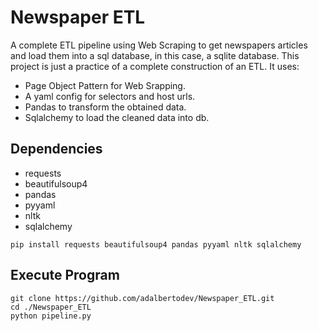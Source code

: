 # Newspaper ETL

A complete ETL pipeline using Web Scraping to get newspapers articles and load them into a sql database, in this case, a sqlite database. This project is just a practice of a complete construction of an ETL. It uses:

- Page Object Pattern for Web Srapping.
- A yaml config for selectors and host urls.
- Pandas to transform the obtained data.
- Sqlalchemy to load the cleaned data into db.

## Dependencies

- requests
- beautifulsoup4
- pandas
- pyyaml
- nltk
- sqlalchemy

```
pip install requests beautifulsoup4 pandas pyyaml nltk sqlalchemy
```

## Execute Program

```
git clone https://github.com/adalbertodev/Newspaper_ETL.git
cd ./Newspaper_ETL
python pipeline.py
```
